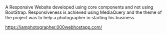 A Responsive Website developed using core components and not using BootStrap. Responsiveness is achieved using MediaQuery and the theme of the project was to help a photographer 
in starting his business. 

https://iamphotographer.000webhostapp.com/
